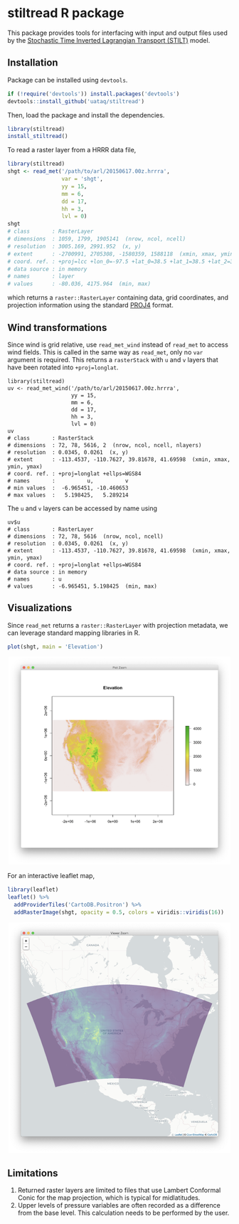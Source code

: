 # stiltread R package

This package provides tools for interfacing with input and output files used by the [Stochastic Time Inverted Lagrangian Transport (STILT)](http://uataq.github.io/stilt) model. 


## Installation

Package can be installed using `devtools`.

```r
if (!require('devtools')) install.packages('devtools')
devtools::install_github('uataq/stiltread')
```

Then, load the package and install the dependencies.

```r
library(stiltread)
install_stiltread()
```

To read a raster layer from a HRRR data file,

```r
library(stiltread)
shgt <- read_met('/path/to/arl/20150617.00z.hrrra', 
                 var = 'shgt',
                 yy = 15,
                 mm = 6,
                 dd = 17,
                 hh = 3,
                 lvl = 0)
shgt
# class       : RasterLayer 
# dimensions  : 1059, 1799, 1905141  (nrow, ncol, ncell)
# resolution  : 3005.169, 2991.952  (x, y)
# extent      : -2700991, 2705308, -1580359, 1588118  (xmin, xmax, ymin, ymax)
# coord. ref. : +proj=lcc +lon_0=-97.5 +lat_0=38.5 +lat_1=38.5 +lat_2=38.5 +ellps=WGS84 +no_defs
# data source : in memory
# names       : layer 
# values      : -80.036, 4175.964  (min, max)
```

which returns a `raster::RasterLayer` containing data, grid coordinates, and projection information using the standard [PROJ4](https://proj4.org/) format.


## Wind transformations

Since wind is grid relative, use `read_met_wind` instead of `read_met` to access wind fields. This is called in the same way as `read_met`, only no `var` argument is required. This returns a `rasterStack` with `u` and `v` layers that have been rotated into `+proj=longlat`.

```{r}
library(stiltread)
uv <- read_met_wind('/path/to/arl/20150617.00z.hrrra', 
                    yy = 15,
                    mm = 6,
                    dd = 17,
                    hh = 3,
                    lvl = 0)
uv
# class       : RasterStack 
# dimensions  : 72, 78, 5616, 2  (nrow, ncol, ncell, nlayers)
# resolution  : 0.0345, 0.0261  (x, y)
# extent      : -113.4537, -110.7627, 39.81678, 41.69598  (xmin, xmax, ymin, ymax)
# coord. ref. : +proj=longlat +ellps=WGS84 
# names       :          u,          v 
# min values  :  -6.965451, -10.460653 
# max values  :   5.198425,   5.289214
```

The `u` and `v` layers can be accessed by name using

```{r}
uv$u
# class       : RasterLayer 
# dimensions  : 72, 78, 5616  (nrow, ncol, ncell)
# resolution  : 0.0345, 0.0261  (x, y)
# extent      : -113.4537, -110.7627, 39.81678, 41.69598  (xmin, xmax, ymin, ymax)
# coord. ref. : +proj=longlat +ellps=WGS84 
# data source : in memory
# names       : u 
# values      : -6.965451, 5.198425  (min, max)
```


## Visualizations

Since `read_met` returns a `raster::RasterLayer` with projection metadata, we can leverage standard mapping libraries in R.

```r
plot(shgt, main = 'Elevation')
```

<p align="center">
  <img src="man/figures/shgt-example.png" width=500 />
</p>

For an interactive leaflet map, 

```r
library(leaflet)
leaflet() %>%
  addProviderTiles('CartoDB.Positron') %>%
  addRasterImage(shgt, opacity = 0.5, colors = viridis::viridis(16))
```
<p align="center">
  <img src="man/figures/shgt-example-leaflet.png" width=500 />
</p>


## Limitations

1. Returned raster layers are limited to files that use Lambert Conformal Conic for the map projection, which is typical for midlatitudes.
1. Upper levels of pressure variables are often recorded as a difference from the base level. This calculation needs to be performed by the user.
